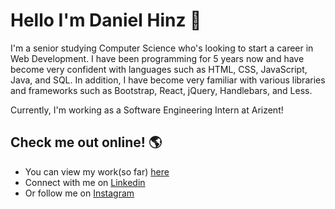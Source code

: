 # Hello I'm Daniel Hinz 👋

I'm a senior studying Computer Science who's looking to start a career in Web Development. I have been programming for 5 years now and have become very confident with languages such as HTML, CSS, JavaScript, Java, and SQL. In addition, I have become very familiar with various libraries and frameworks such as Bootstrap, React, jQuery, Handlebars, and Less.

Currently, I'm working as a Software Engineering Intern at Arizent! 

## Check me out online! 🌎
- You can view my work(so far) <a href="http://www.hinzdaniel.com">here</a>
- Connect with me on <a href="https://linkedin.com/in/danielhinz/">Linkedin</a>
- Or follow me on <a href="https://www.instagram.com/d_hinz22/">Instagram</a> 


